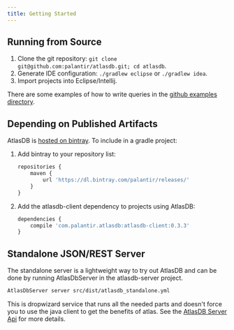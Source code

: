 ```yaml
---
title: Getting Started
---
```


## Running from Source

1. Clone the git repository: `git clone git@github.com:palantir/atlasdb.git; cd atlasdb`.
2. Generate IDE configuration: `./gradlew eclipse` or `./gradlew idea`.
3. Import projects into Eclipse/Intellij.

There are some examples of how to write queries in the [github examples directory](https://github.com/palantir/atlasdb/tree/develop/examples).

## Depending on Published Artifacts

AtlasDB is [hosted on bintray](https://bintray.com/palantir/releases/atlasdb/view).
To include in a gradle project:

1. Add bintray to your repository list:

    ```javascript
    repositories {
        maven {
            url 'https://dl.bintray.com/palantir/releases/'
        }
    }
    ```

2. Add the atlasdb-client dependency to projects using AtlasDB:

    ```javascript
    dependencies {
        compile 'com.palantir.atlasdb:atlasdb-client:0.3.3'
    }
    ```

## Standalone JSON/REST Server

The standalone server is a lightweight way to try out AtlasDB and can be done
by running AtlasDbServer in the atlasdb-server project.  

```bash
AtlasDbServer server src/dist/atlasdb_standalone.yml
```

This is dropwizard service that runs all the needed parts and doesn't force you
to use the java client to get the benefits of atlas. See the [AtlasDB Server
Api](/docs/atlas_server_api.html) for more details.
